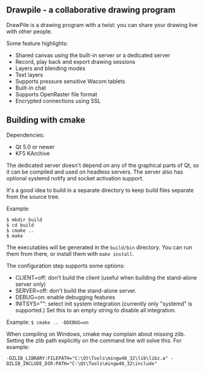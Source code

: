 Drawpile - a collaborative drawing program
------------------------------------------

DrawPile is a drawing program with a twist: you can share your drawing
live with other people.

Some feature highlights:

* Shared canvas using the built-in server or a dedicated server
* Record, play back and export drawing sessions
* Layers and blending modes
* Text layers
* Supports pressure sensitive Wacom tablets
* Built-in chat
* Supports OpenRaster file format
* Encrypted connections using SSL

## Building with cmake

Dependencies:

* Qt 5.0 or newer
* KF5 KArchive

The dedicated server doesn't depend on any of the graphical parts of Qt,
so it can be compiled and used on headless servers. The server also has optional
systemd notify and socket activation support.

It's a good idea to build in a separate directory to keep build files
separate from the source tree.

Example:

    $ mkdir build
    $ cd build
    $ cmake ..
    $ make

The executables will be generated in the `build/bin` directory. You can run them from there,
or install them with `make install`.

The configuration step supports some options:

* CLIENT=off: don't build the client (useful when building the stand-alone server only)
* SERVER=off: don't build the stand-alone server.
* DEBUG=on: enable debugging features
* INITSYS="": select init system integration (currently only "systemd" is supported.) Set this to an empty string to disable all integration.

Example: `$ cmake .. -DDEBUG=on`

When compiling on Windows, cmake may complain about missing zlib. Setting the zlib path explicitly on the command line will solve this. For example:

    -DZLIB_LIBRARY:FILEPATH="C:\Qt\Tools\mingw48_32\lib\libz.a" -DZLIB_INCLUDE_DIR:PATH="C:\Qt\Tools\mingw48_32\include"


